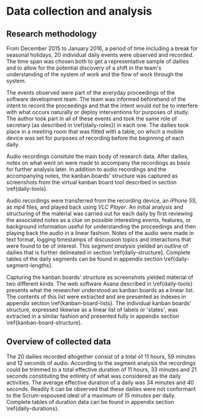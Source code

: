 
# Data collection and analysis

## Research methodology

From December 2015 to January 2016, a period of time including a break for seasonal holidays, 20 individual daily events were observed and recorded. The time span was chosen both to get a representative sample of dailies and to allow for the potential discovery of a shift in the team's understanding of the system of work and the flow of work through the system.

The events observed were part of the everyday proceedings of the software development team. The team was informed beforehand of the intent to record the proceedings and that the intent would *not* be to interfere with what occurs naturally or deploy interventions for purposes of study. The author took part in all of these events and took the same role of secretary (as described in \ref{daily-roles}) in each one. The dailies took place in a meeting room that was fitted with a table, on which a mobile device was set for purposes of recording before the beginning of each daily.

Audio recordings consitute the main body of research data. After dailies, notes on what went on were made to accompany the recordings as basis for further analysis later. In addition to audio recordings and the accompanying notes, the kanban boards' structure was captured as screenshots from the virtual kanban board tool described in section \ref{daily-tools}.

Audio recordings were transferred from the recording device, an *iPhone 5S*, as *mp4* files, and played back using *VLC Player*. An initial analysis and structuring of the material was carried out for each daily by first reviewing the associated notes as a clue on possible interesting events, features, or background information useful for understanding the proceedings and then playing back the audio in a linear fashion. Notes of the audio were made in text format, logging timestamps of discussion topics and interactions that were found to be of interest. This *segment analysis* yielded an outline of dailies that is further delineated in section \ref{daily-structure}. Complete tables of the daily segments can be found in appendix section \ref{daily-segment-lengths}.

Capturing the kanban boards' structure as screenshots yielded material of two different kinds. The web software Asana described in \ref{daily-tools} presents what the researcher understood as kanban boards as a linear list. The contents of this list were extracted and are presented as indexes in appendix section \ref{kanban-board-lists}. The individual kanban boards' structure, expressed likewise as a linear list of labels or 'states', was extracted in a similar fashion and presented fully in appendix section \ref{kanban-board-structure}.


## Overview of collected data

The 20 dailies recorded altogether consist of a total of 11 hours, 59 minutes and 12 seconds of audio. According to the segment analysis the recordings could be trimmed to a total effective duration of 11 hours, 33 minutes and 21 seconds constituting the entirety of what was considered as the daily activities. The average effective duration of a daily was 34 minutes and 40 seconds. Readily it can be observed that these dailies were not conformant to the Scrum-espoused ideal of a maximum of *15 minutes* per daily. Complete tables of duration data can be found in appendix section \ref{daily-durations}.
